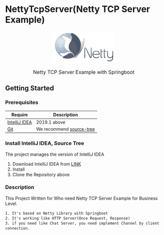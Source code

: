 # **NettyTcpServer(Netty TCP Server Example)**  
<div align="center">
<img width="200" src="./src/img/netty.png"/>
</div>
<div align="center">
  <p style="font-size: 1rem"> Netty TCP Server Example with Springboot </p>
</div>

## Getting Started
### Prerequisites
| Require                              | Description                                                               |
| ------------------------------------ | ------------------------------------------------------------------------- |
| [IntelliJ IDEA](https://www.jetbrains.com/idea/)          | 2019.1 above |
| [Git](https://git-scm.com/)                | We recommend [source-tree](https://www.sourcetreeapp.com/)          |


### Install IntelliJ IDEA, Source Tree

The project manages the version of IntelliJ IDEA

1. Download IntelliJ IDEA from [LINK](https://www.jetbrains.com/idea/) 
2. Install
3. Clone the Repository above


### Description
This Project Written for Who need Netty TCP Server Example for Business Level.
```
1. It's based on Netty Library with Springboot
2. It's working like HTTP Server(Once Request, Response)
3. if you need like Chat Server, you need implement Channel by client connection.
```
